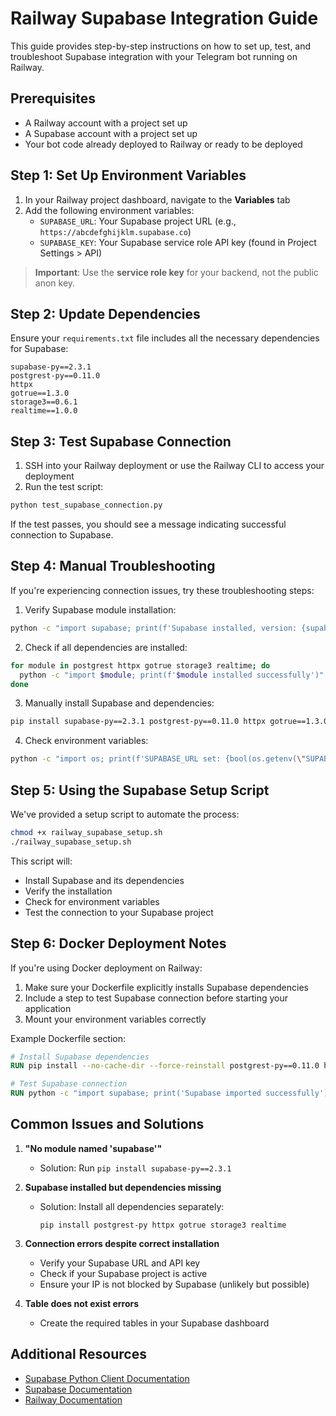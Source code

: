 # Railway Supabase Integration Guide

This guide provides step-by-step instructions on how to set up, test, and troubleshoot Supabase integration with your Telegram bot running on Railway.

## Prerequisites

- A Railway account with a project set up
- A Supabase account with a project set up
- Your bot code already deployed to Railway or ready to be deployed

## Step 1: Set Up Environment Variables

1. In your Railway project dashboard, navigate to the **Variables** tab
2. Add the following environment variables:
   - `SUPABASE_URL`: Your Supabase project URL (e.g., `https://abcdefghijklm.supabase.co`)
   - `SUPABASE_KEY`: Your Supabase service role API key (found in Project Settings > API)

> **Important**: Use the **service role key** for your backend, not the public anon key.

## Step 2: Update Dependencies

Ensure your `requirements.txt` file includes all the necessary dependencies for Supabase:

```
supabase-py==2.3.1
postgrest-py==0.11.0
httpx
gotrue==1.3.0
storage3==0.6.1
realtime==1.0.0
```

## Step 3: Test Supabase Connection

1. SSH into your Railway deployment or use the Railway CLI to access your deployment
2. Run the test script:

```bash
python test_supabase_connection.py
```

If the test passes, you should see a message indicating successful connection to Supabase.

## Step 4: Manual Troubleshooting

If you're experiencing connection issues, try these troubleshooting steps:

1. Verify Supabase module installation:

```bash
python -c "import supabase; print(f'Supabase installed, version: {supabase.__version__ if hasattr(supabase, \"__version__\") else \"unknown\"}')"
```

2. Check if all dependencies are installed:

```bash
for module in postgrest httpx gotrue storage3 realtime; do
  python -c "import $module; print(f'$module installed successfully')" || echo "$module not installed"
done
```

3. Manually install Supabase and dependencies:

```bash
pip install supabase-py==2.3.1 postgrest-py==0.11.0 httpx gotrue==1.3.0 storage3==0.6.1 realtime==1.0.0
```

4. Check environment variables:

```bash
python -c "import os; print(f'SUPABASE_URL set: {bool(os.getenv(\"SUPABASE_URL\"))}'); print(f'SUPABASE_KEY set: {bool(os.getenv(\"SUPABASE_KEY\"))}')"
```

## Step 5: Using the Supabase Setup Script

We've provided a setup script to automate the process:

```bash
chmod +x railway_supabase_setup.sh
./railway_supabase_setup.sh
```

This script will:
- Install Supabase and its dependencies
- Verify the installation
- Check for environment variables
- Test the connection to your Supabase project

## Step 6: Docker Deployment Notes

If you're using Docker deployment on Railway:

1. Make sure your Dockerfile explicitly installs Supabase dependencies
2. Include a step to test Supabase connection before starting your application
3. Mount your environment variables correctly

Example Dockerfile section:

```dockerfile
# Install Supabase dependencies
RUN pip install --no-cache-dir --force-reinstall postgrest-py==0.11.0 httpx gotrue==1.3.0 storage3==0.6.1 realtime==1.0.0 supabase-py==2.3.1

# Test Supabase connection
RUN python -c "import supabase; print('Supabase imported successfully')"
```

## Common Issues and Solutions

1. **"No module named 'supabase'"**
   - Solution: Run `pip install supabase-py==2.3.1`

2. **Supabase installed but dependencies missing**
   - Solution: Install all dependencies separately:
     ```
     pip install postgrest-py httpx gotrue storage3 realtime
     ```

3. **Connection errors despite correct installation**
   - Verify your Supabase URL and API key
   - Check if your Supabase project is active
   - Ensure your IP is not blocked by Supabase (unlikely but possible)

4. **Table does not exist errors**
   - Create the required tables in your Supabase dashboard

## Additional Resources

- [Supabase Python Client Documentation](https://github.com/supabase-community/supabase-py)
- [Supabase Documentation](https://supabase.com/docs)
- [Railway Documentation](https://docs.railway.app/) 